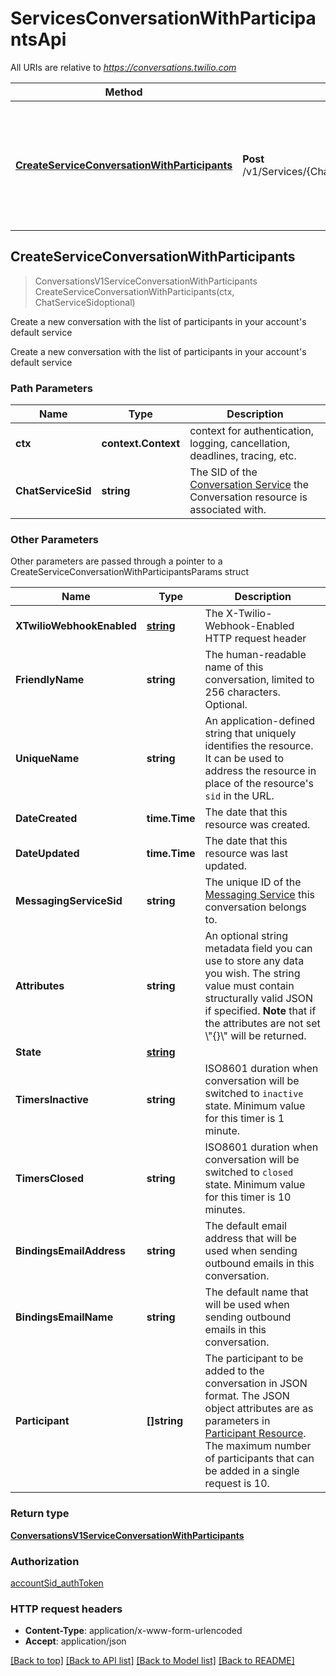 # ServicesConversationWithParticipantsApi

All URIs are relative to *https://conversations.twilio.com*

Method | HTTP request | Description
------------- | ------------- | -------------
[**CreateServiceConversationWithParticipants**](ServicesConversationWithParticipantsApi.md#CreateServiceConversationWithParticipants) | **Post** /v1/Services/{ChatServiceSid}/ConversationWithParticipants | Create a new conversation with the list of participants in your account&#39;s default service



## CreateServiceConversationWithParticipants

> ConversationsV1ServiceConversationWithParticipants CreateServiceConversationWithParticipants(ctx, ChatServiceSidoptional)

Create a new conversation with the list of participants in your account's default service

Create a new conversation with the list of participants in your account's default service

### Path Parameters


Name | Type | Description
------------- | ------------- | -------------
**ctx** | **context.Context** | context for authentication, logging, cancellation, deadlines, tracing, etc.
**ChatServiceSid** | **string** | The SID of the [Conversation Service](https://www.twilio.com/docs/conversations/api/service-resource) the Conversation resource is associated with.

### Other Parameters

Other parameters are passed through a pointer to a CreateServiceConversationWithParticipantsParams struct


Name | Type | Description
------------- | ------------- | -------------
**XTwilioWebhookEnabled** | [**string**](stringstring.md) | The X-Twilio-Webhook-Enabled HTTP request header
**FriendlyName** | **string** | The human-readable name of this conversation, limited to 256 characters. Optional.
**UniqueName** | **string** | An application-defined string that uniquely identifies the resource. It can be used to address the resource in place of the resource's `sid` in the URL.
**DateCreated** | **time.Time** | The date that this resource was created.
**DateUpdated** | **time.Time** | The date that this resource was last updated.
**MessagingServiceSid** | **string** | The unique ID of the [Messaging Service](https://www.twilio.com/docs/messaging/api/service-resource) this conversation belongs to.
**Attributes** | **string** | An optional string metadata field you can use to store any data you wish. The string value must contain structurally valid JSON if specified.  **Note** that if the attributes are not set \\\"{}\\\" will be returned.
**State** | [**string**](string.md) | 
**TimersInactive** | **string** | ISO8601 duration when conversation will be switched to `inactive` state. Minimum value for this timer is 1 minute.
**TimersClosed** | **string** | ISO8601 duration when conversation will be switched to `closed` state. Minimum value for this timer is 10 minutes.
**BindingsEmailAddress** | **string** | The default email address that will be used when sending outbound emails in this conversation.
**BindingsEmailName** | **string** | The default name that will be used when sending outbound emails in this conversation.
**Participant** | **[]string** | The participant to be added to the conversation in JSON format. The JSON object attributes are as parameters in [Participant Resource](https://www.twilio.com/docs/conversations/api/conversation-participant-resource). The maximum number of participants that can be added in a single request is 10.

### Return type

[**ConversationsV1ServiceConversationWithParticipants**](ConversationsV1ServiceConversationWithParticipants.md)

### Authorization

[accountSid_authToken](../README.md#accountSid_authToken)

### HTTP request headers

- **Content-Type**: application/x-www-form-urlencoded
- **Accept**: application/json

[[Back to top]](#) [[Back to API list]](../README.md#documentation-for-api-endpoints)
[[Back to Model list]](../README.md#documentation-for-models)
[[Back to README]](../README.md)

